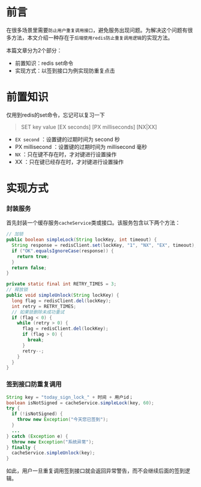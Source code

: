 # 前言
在很多场景里需要`防止用户重复调用接口`，避免服务出现问题。为解决这个问题有很多方法，本文介绍一种存在于`后端使用redis防止重复调用逻辑`的实现方法。

本篇文章分为2个部分：

- 前置知识：redis set命令
- 实现方式：以签到接口为例实现防重复点击
# 前置知识
仅用到redis的set命令，忘记可以复习一下
> SET key value [EX seconds] [PX milliseconds] [NX|XX]

- `EX second` ：设置键的过期时间为 second 秒
- PX millisecond ：设置键的过期时间为 millisecond 毫秒
- `NX` ：只在键不存在时，才对键进行设置操作
- XX ：只在键已经存在时，才对键进行设置操作

# 实现方式

### 封装服务
首先封装一个缓存服务`cacheService`类或接口。该服务包含以下两个方法：
```java
// 加锁
public boolean simpleLock(String lockKey, int timeout) {
  String response = redisClient.set(lockKey, "1", "NX", "EX", timeout);
  if ("OK".equalsIgnoreCase(response)) {
    return true;
  }
  return false;
}

private static final int RETRY_TIMES = 3;
// 释放锁
public void simpleUnlock(String lockKey) {
  long flag = redisClient.del(lockKey);
  int retry = RETRY_TIMES;
  // 如果锁删除未成功重试
  if (flag < 0) {
    while (retry > 0) {
      flag = redisClient.del(lockKey);
      if (flag > 0) {
        break;
      }
      retry--;
    }
  }
}
```

### 签到接口防重复调用
```java
String key = "today_sign_lock_" + 时间 + 用户id；
boolean isNotSigned = cacheService.simpleLock(key, 60);
try {
  if (!isNotSigned) {
    throw new Exception("今天您已签到");
  }
  ...
} catch (Exception e) {
  throw new Exception("系统异常");
} finally {
  cacheService.simpleUnlock(key);
}
```

如此，用户一旦重复调用签到接口就会返回异常警告，而不会继续后面的签到逻辑。



